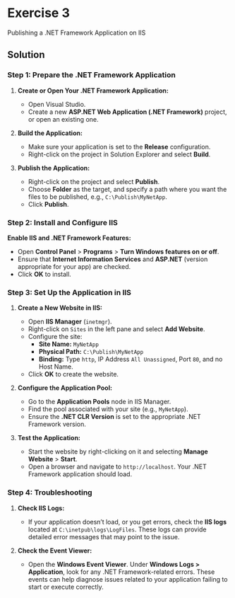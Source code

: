 # Exercise 3
Publishing a .NET Framework Application on IIS

## **Solution**

### Step 1: Prepare the .NET Framework Application
1. **Create or Open Your .NET Framework Application:**
   - Open Visual Studio.
   - Create a new **ASP.NET Web Application (.NET Framework)** project, or open an existing one.

2. **Build the Application:**
   - Make sure your application is set to the **Release** configuration.
   - Right-click on the project in Solution Explorer and select **Build**.

3. **Publish the Application:**
   - Right-click on the project and select **Publish**.
   - Choose **Folder** as the target, and specify a path where you want the files to be published, e.g., `C:\Publish\MyNetApp`.
   - Click **Publish**.

### Step 2: Install and Configure IIS
 **Enable IIS and .NET Framework Features:**
   - Open **Control Panel** > **Programs** > **Turn Windows features on or off**.
   - Ensure that **Internet Information Services** and **ASP.NET** (version appropriate for your app) are checked.
   - Click **OK** to install.


### Step 3: Set Up the Application in IIS
1. **Create a New Website in IIS:**
   - Open **IIS Manager** (`inetmgr`).
   - Right-click on `Sites` in the left pane and select **Add Website**.
   - Configure the site:
     - **Site Name:** `MyNetApp`
     - **Physical Path:** `C:\Publish\MyNetApp`
     - **Binding:** Type `http`, IP Address `All Unassigned`, Port `80`, and no Host Name.
   - Click **OK** to create the website.

2. **Configure the Application Pool:**
   - Go to the **Application Pools** node in IIS Manager.
   - Find the pool associated with your site (e.g., `MyNetApp`).
   - Ensure the **.NET CLR Version** is set to the appropriate .NET Framework version.

3. **Test the Application:**
   - Start the website by right-clicking on it and selecting **Manage Website** > **Start**.
   - Open a browser and navigate to `http://localhost`. Your .NET Framework application should load.
  

### Step 4: Troubleshooting

1. **Check IIS Logs:**  
   - If your application doesn’t load, or you get errors, check the **IIS logs** located at `C:\inetpub\logs\LogFiles`. These logs can provide detailed error messages that may point to the issue.  

2. **Check the Event Viewer:**  
   - Open the **Windows Event Viewer**. Under **Windows Logs > Application**, look for any .NET Framework-related errors. These events can help diagnose issues related to your application failing to start or execute correctly.  

